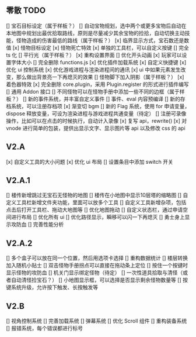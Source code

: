 ## 零散 TODO

[] 宝石目标设定（属于样板？）
[] 自动宝物规划，选中两个或更多宝物后自动在本地图中规划出最优拾取路线，原则是尽量减少其余宝物的捡拾，自动切换主动技能，怪物造成的伤害最低的路线（属于样板？）
[x] 临界显示方式，宝石数还是数值
[x] 怪物目标设定
[x] 怪物死亡特效
[x] 单独的工具栏，可以自定义按键
[] 完全 ts 化
[] 平行光（属于样板？）
[x] 重构设置界面
[] 优化开头动画
[x] 玩家可以设置字体大小
[] 完全删除 functions.js
[x] 优化插件加载系统
[x] 自定义快捷键
[x] 优化 ui 控制系统
[x] 优化游戏进程与渲染进程间的通讯
[x] ui 中如果元素发生改变，那么做出背景亮一下再熄灭的效果
[] 怪物脚下加入阴影（属于样板？）
[x] 着色器特效
[x] 完全删除 core.plugin，采用 Plugin.register 的形式进行插件编写
[] 通用 Addon 接口
[] 不同怪物可以在怪物手册中添加一些不同的边框（属于样板？）
[] 新的事件系统，并丰富自定义事件
[] 事件、eval 内容预编译
[] 新的存档系统，可以注册存档项
[x] 渐变切 bgm
[] 新的 Flag 系统，使用 for 申请变量，dispose 释放变量，可设为渲染进程与游戏进程共通变量（待定）
[] 注册可录像操作，比如可以在点击的时候执行，自动计入录像
[x] 复写 api，rewrite()
[x] 对 vnode 进行简单的包装，提供出显示文字、显示图片等 api 以及修改 css 的 api

## V2.A

[x] 自定义工具的大小问题
[x] 优化 ui 布局
[] 设置条目中添加 switch 开关

## V2.A.1

[] 楼传新增跳过无宝石无怪物的地图
[] 楼传在小地图中显示10层塔的缩略图
[] 自定义工具栏新增文件夹功能，里面可以放多个工具
[] 自定义工具新增杂项，包括点击后打开工具栏、拖动大地图等
[] 优化地图拖动
[] 自定义状态栏，通过申请空间进行布局
[] 优化所有 ui
[] 优化路径显示，瞬移可以闪一下再熄灭
[] 勇士身上显示攻防血
[] 完善性能分析

## V2.A.2

[] 多个盒子可以放在同一个位置，然后用选项卡选择
[] 重构数据统计
[] 楼层转换加入随机小贴士
[] 双击怪物手册拐点可以直接在拖动条上定位
[] 按住一个按键时显示怪物的攻防血
[] 机关门显示绑定怪物（待定）
[] 一次性道具拾取与清怪（或者自动清怪捡宝石？）
[] 小地图显示框，可以选择是否显示剩余怪物数量等
[] 按键系统升级，允许按下触发、长按触发等

## V2.B

[] 视角控制系统
[] 完善加载系统
[] 弹幕系统
[] 优化 Scroll 组件
[] 重构装备系统
[] 报错系统，每个错误都进行标号
